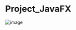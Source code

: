 # Project_JavaFX
![image](https://user-images.githubusercontent.com/83004778/175799129-189dd109-33c0-4252-a7a6-ecfecebc3c2f.png)
